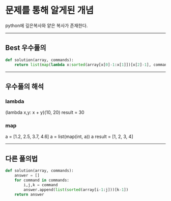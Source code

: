 # 문제를 통해 알게된 개념
python에 깊은복사와 얕은 복사가 존재한다.

---

## Best 우수풀의
``` python
def solution(array, commands):
    return list(map(lambda x:sorted(array[x[0]-1:x[1]])[x[2]-1], commands))
```

---
## 우수풀의 해석

### lambda
(lambda x,y: x + y)(10, 20) 
result = 30

### map
a = [1.2, 2.5, 3.7, 4.6]
a = list(map(int, a))
a
result = [1, 2, 3, 4]

---
## 다른 풀의법
``` python
def solution(array, commands):
    answer = []
    for command in commands:
        i,j,k = command
        answer.append(list(sorted(array[i-1:j]))[k-1])
    return answer
``` 

